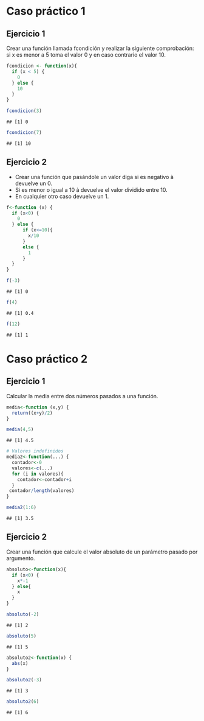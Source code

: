 # Caso práctico 1

## Ejercicio 1

Crear una función llamada fcondición y realizar la siguiente
comprobación: si x es menor a 5 toma el valor 0 y en caso contrario el
valor 10.

``` r
fcondicion <- function(x){
  if (x < 5) {
    0
  } else {
    10
  }
}

fcondicion(3)
```

    ## [1] 0

``` r
fcondicion(7)
```

    ## [1] 10

## Ejercicio 2

-   Crear una función que pasándole un valor diga si es negativo à
    devuelve un 0.
-   Si es menor o igual a 10 à devuelve el valor dividido entre 10.
-   En cualquier otro caso devuelve un 1.

``` r
f<-function (x) {
  if (x<0) {
    0
  } else {
      if (x<=10){
        x/10
      }
      else {
        1
      }
  }
}

f(-3)
```

    ## [1] 0

``` r
f(4)
```

    ## [1] 0.4

``` r
f(12)
```

    ## [1] 1

# Caso práctico 2

## Ejercicio 1

Calcular la media entre dos números pasados a una función.

``` r
media<-function (x,y) {
  return((x+y)/2)
}

media(4,5)
```

    ## [1] 4.5

``` r
# Valores indefinidos
media2<-function(...) {
  contador<-0
  valores<-c(...)
  for (i in valores){
    contador<-contador+i
  }
 contador/length(valores) 
}

media2(1:6)
```

    ## [1] 3.5

## Ejercicio 2

Crear una función que calcule el valor absoluto de un parámetro pasado
por argumento.

``` r
absoluto<-function(x){
  if (x<0) {
    x*-1
  } else{
    x
  }
}

absoluto(-2)
```

    ## [1] 2

``` r
absoluto(5)
```

    ## [1] 5

``` r
absoluto2<-function(x) {
  abs(x)
}

absoluto2(-3)
```

    ## [1] 3

``` r
absoluto2(6)
```

    ## [1] 6
